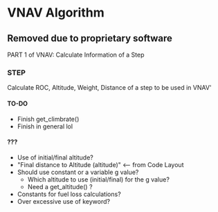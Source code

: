 # VNAV Algorithm

## Removed due to proprietary software

PART 1 of VNAV: Calculate Information of a Step

### STEP
Calculate ROC, Altitude, Weight, Distance of a step to be used in VNAV\'

#### TO-DO
- Finish get_climbrate()
- Finish in general lol

#### ???
- Use of initial/final altitude?
- "Final distance to Altitude (altitude)" <-- from Code Layout
- Should use constant or a variable g value?
  - Which altitude to use (initial/final) for the g value?
  - Need a get_altitude() ?
- Constants for fuel loss calculations?
- Over excessive use of <private> keyword?
